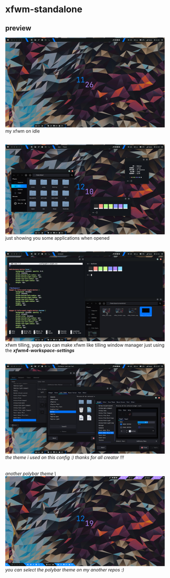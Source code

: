 # xfwm-standalone

## preview
![My Image](https://github.com/diws1/xfwm-standalone/blob/main/screenshots/xfwm_idle.png)
my xfwm on idle \
\
\
![My Image](https://github.com/diws1/xfwm-standalone/blob/main/screenshots/xfwm_termdir.png)
just showing you some applications when opened \
\
\
![My Image](https://github.com/diws1/xfwm-standalone/blob/main/screenshots/xfwm_tilling.png)
xfwm tilling, yups you can make xfwm like tilling window manager just using the <i><b>xfwm4-workspace-settings</b><i/> \
\
\
![My Image](https://github.com/diws1/xfwm-standalone/blob/main/screenshots/xfwm_themes.png)
the theme i used on this config :) thanks for all creator !!! \
\
\
another polybar theme \ 
![My Image](https://github.com/diws1/xfwm-standalone/blob/main/screenshots/xfwm_idle2.png)
you can select the polybar theme on my another repos :)
